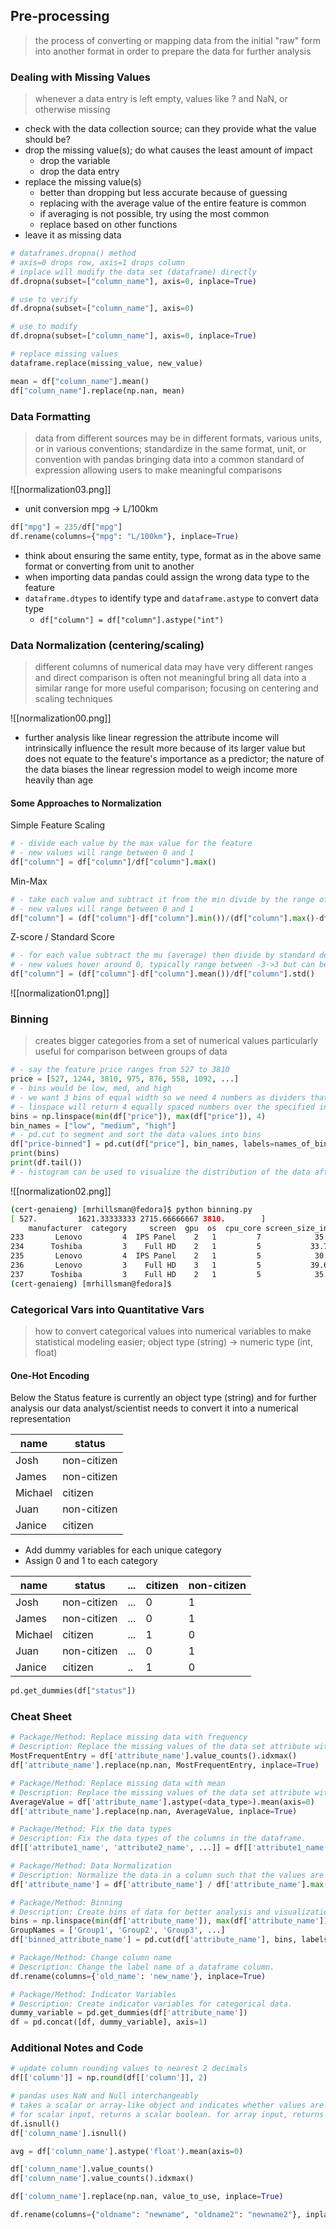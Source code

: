 ## Pre-processing
>the process of converting or mapping data from the initial "raw" form into another format in order to prepare the data for further analysis


### Dealing with Missing Values
>whenever a data entry is left empty, values like ? and NaN, or otherwise missing

- check with the data collection source; can they provide what the value should be?
- drop the missing value(s); do what causes the least amount of impact
	- drop the variable
	- drop the data entry
- replace the missing value(s)
	- better than dropping but less accurate because of guessing
	- replacing with the average value of the entire feature is common
	- if averaging is not possible, try using the most common
	- replace based on other functions
- leave it as missing data
```python
# dataframes.dropna() method
# axis=0 drops row, axis=1 drops column
# inplace will modify the data set (dataframe) directly
df.dropna(subset=["column_name"], axis=0, inplace=True)
```

```python
# use to verify
df.dropna(subset=["column_name"], axis=0)

# use to modify
df.dropna(subset=["column_name"], axis=0, inplace=True)
```

```python
# replace missing values
dataframe.replace(missing_value, new_value)
```

```python
mean = df["column_name"].mean()
df["column_name"].replace(np.nan, mean)
```
### Data Formatting
>data from different sources may be in different formats, various units, or in various conventions; standardize in the same format, unit, or convention with pandas
>bringing data into a common standard of expression allowing users to make meaningful comparisons

![[normalization03.png]]

- unit conversion mpg -> L/100km
```python
df["mpg"] = 235/df["mpg"]
df.rename(columns={"mpg": "L/100km"}, inplace=True)
```

- think about ensuring the same entity, type, format as in the above same format or converting from unit to another
- when importing data pandas could assign the wrong data type to the feature
- `dataframe.dtypes` to identify type and `dataframe.astype` to convert data type
	- `df["column"] = df["column"].astype("int")`
### Data Normalization (centering/scaling)
>different columns of numerical data may have very different ranges and direct comparison is often not meaningful
>bring all data into a similar range for more useful comparison; focusing on centering and scaling techniques

![[normalization00.png]]
- further analysis like linear regression the attribute income will intrinsically influence the result more because of its larger value but does not equate to the feature's importance as a predictor; the nature of the data biases the linear regression model to weigh income more heavily than age
#### Some Approaches to Normalization

Simple Feature Scaling

```python
# - divide each value by the max value for the feature
# - new values will range between 0 and 1
df["column"] = df["column"]/df["column"].max()
```

Min-Max

```python
# - take each value and subtract it from the min divide by the range of the feature
# - new values will range between 0 and 1
df["column"] = (df["column"]-df["column"].min())/(df["column"].max()-df["column"].min())
```

Z-score / Standard Score

```python
# - for each value subtract the mu (average) then divide by standard deviation (sigma)
# - new values hover around 0, typically range between -3->3 but can be higher or lower
df["column"] = (df["column"]-df["column"].mean())/df["column"].std()
```

![[normalization01.png]]

### Binning
>creates bigger categories from a set of numerical values
>particularly useful for comparison between groups of data 

```python
# - say the feature price ranges from 527 to 3810
price = [527, 1244, 3810, 975, 876, 558, 1092, ...]
# - bins would be low, med, and high
# - we want 3 bins of equal width so we need 4 numbers as dividers that are equal distance apart
# - linspace will return 4 equally spaced numbers over the specified interval of the price
bins = np.linspace(min(df["price"]), max(df["price"]), 4)
bin_names = ["low", "medium", "high"]
# - pd.cut to segment and sort the data values into bins
df["price-binned"] = pd.cut(df["price"], bin_names, labels=names_of_bins, include_lowest=True)
print(bins)
print(df.tail())
# - histogram can be used to visualize the distribution of the data after being divided into bins
```

![[normalization02.png]]

```bash
(cert-genaieng) [mrhillsman@fedora]$ python binning.py
[ 527.         1621.33333333 2715.66666667 3810.        ]
    manufacturer  category     screen  gpu  os  cpu_core screen_size_inch  cpu_frequency  ram_gb  storage_gb_ssd weight_kg  price price-binned
233       Lenovo         4  IPS Panel    2   1         7            35.56            2.6       8             256       1.7   1891       medium
234      Toshiba         3    Full HD    2   1         5           33.782            2.4       8             256       1.2   1950       medium
235       Lenovo         4  IPS Panel    2   1         5            30.48            2.6       8             256      1.36   2236       medium
236       Lenovo         3    Full HD    3   1         5           39.624            2.5       6             256       2.4    883          low
237      Toshiba         3    Full HD    2   1         5            35.56            2.3       8             256      1.95   1499          low
(cert-genaieng) [mrhillsman@fedora]$
```
### Categorical Vars into Quantitative Vars
>how to convert categorical values into numerical variables to make statistical modeling easier; object type (string) -> numeric type (int, float)

#### One-Hot Encoding
Below the Status feature is currently an object type (string) and for further analysis our data analyst/scientist needs to convert it into a numerical representation

| name    | status      |
| ------- | ----------- |
| Josh    | non-citizen |
| James   | non-citizen |
| Michael | citizen     |
| Juan    | non-citizen |
| Janice  | citizen     |
- Add dummy variables for each unique category
- Assign 0 and 1 to each category

| name    | status      | ... | citizen | non-citizen |
| ------- | ----------- | --- | ------- | ----------- |
| Josh    | non-citizen | ... | 0       | 1           |
| James   | non-citizen | ... | 0       | 1           |
| Michael | citizen     | ... | 1       | 0           |
| Juan    | non-citizen | ... | 0       | 1           |
| Janice  | citizen     | ..  | 1       | 0           |

```python
pd.get_dummies(df["status"])
```

### Cheat Sheet

```python
# Package/Method: Replace missing data with frequency
# Description: Replace the missing values of the data set attribute with the mode common occurring entry in the column.
MostFrequentEntry = df['attribute_name'].value_counts().idxmax()
df['attribute_name'].replace(np.nan, MostFrequentEntry, inplace=True)

# Package/Method: Replace missing data with mean
# Description: Replace the missing values of the data set attribute with the mean of all the entries in the column.
AverageValue = df['attribute_name'].astype(<data_type>).mean(axis=0)
df['attribute_name'].replace(np.nan, AverageValue, inplace=True)

# Package/Method: Fix the data types
# Description: Fix the data types of the columns in the dataframe.
df[['attribute1_name', 'attribute2_name', ...]] = df[['attribute1_name', 'attribute2_name', ...]].astype('data_type')

# Package/Method: Data Normalization
# Description: Normalize the data in a column such that the values are restricted between 0 and 1.
df['attribute_name'] = df['attribute_name'] / df['attribute_name'].max()

# Package/Method: Binning
# Description: Create bins of data for better analysis and visualization.
bins = np.linspace(min(df['attribute_name']), max(df['attribute_name']), n)
GroupNames = ['Group1', 'Group2', 'Group3', ...]
df['binned_attribute_name'] = pd.cut(df['attribute_name'], bins, labels=GroupNames, include_lowest=True)

# Package/Method: Change column name
# Description: Change the label name of a dataframe column.
df.rename(columns={'old_name': 'new_name'}, inplace=True)

# Package/Method: Indicator Variables
# Description: Create indicator variables for categorical data.
dummy_variable = pd.get_dummies(df['attribute_name'])
df = pd.concat([df, dummy_variable], axis=1)
```

### Additional Notes and Code

```python
# update column rounding values to nearest 2 decimals  
df[['column']] = np.round(df[['column']], 2)

# pandas uses NaN and Null interchangeably
# takes a scalar or array-like object and indicates whether values are missing (`NaN` in numeric arrays, `None` or `NaN` in object arrays, `NaT` in datetimelike).
# for scalar input, returns a scalar boolean. for array input, returns an array of boolean indicating whether each corresponding element is missing.
df.isnull()
df['column_name'].isnull()

avg = df['column_name'].astype('float').mean(axis=0)

df['column_name'].value_counts()
df['column_name'].value_counts().idxmax()

df['column_name'].replace(np.nan, value_to_use, inplace=True)

df.rename(columns={"oldname": "newname", "oldname2": "newname2"}, inplace=True)

```